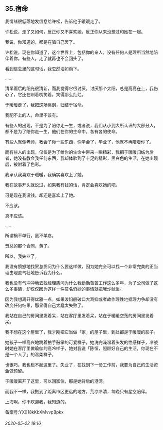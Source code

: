 ## 35.宿命
我情绪很低落地发信息给许松，告诉他于暖暖走了。


许松说，走了又如何，反正你又不喜欢她，反正你从来没想过和她在一起。


我说，你知道的，都是在骗自己罢了。


许松说，现在你知道了，这个世界上，包括你的亲人，没有任何人是理所当然地陪伴着你，有些人，走了就再也不会回头了。


看到信息里的这句话，我忽然泪如雨下。


……


清早雨后的阳光很清新，而我觉得它很讨厌，讨厌那个太阳，总是高高在上，我伤心了，它还在咧着嘴笑着，笑得那么灿烂。


于暖暖走了，我把这场离别，归结于宿命。


我配不上的人，命里不该有。


有些人的出现，不是为了陪你走一生，或者说，我们从小到大所认识的大部分人，都不是为了陪你走一生，他们在你的生命中，各有各的使命。


有些人就像老师，教会了你一些东西，你学会了，毕业了，他就不再陪着你了。


而有些人的出现，仅仅是为了给你的生命中带来一瞬精彩，我把于暖暖归结为后者，她没有教会我任何东西，我却体验到了十足的精彩，黑白色的生活，在她出现后，被附着了色彩。


我承认我喜欢于暖暖，我确实喜欢上了她。


我在故事开头就说过，如果我有钱的话，肯定会喜欢她的吧。


可是现在我没钱，却还是喜欢上了她。


不应该。


真不应该。


……


所谓祸不单行，蛋不单疼。


贺总的那个合同，黄了。


所以，我失业了。


我没有愤怒地找贺总质问为什么要这样做，因为她完全可以找一个非常完美的正当理由理直气壮地告诉我为什么。


我也没有气冲冲地去找经理质问为什么我勤勤苦苦工作这么多年，为了公司做了这么多事情，却仅仅因为这样一件莫名奇妙的事情就把我炒鱿鱼。


因为我想离开得优雅一点。如果泼妇般破口大骂抑或者故作理性地据理力争却没有改变任何结果，那显得自己太蠢太失败了。


我站在自己的房间里发着呆，站在客厅里发着呆，站在于暖暖空荡的房间里发着呆。


我不想在这个屋里了，我才刚把它当做「家」的屋子里，到处都是于暖暖的影子。


她孩子一样高兴地跳着拍手鼓掌的可爱样子，她洗完澡湿着头发的性感样子，冷战时她在客厅里做瑜伽的高冷样子，她对我说「陈恒，照顾好自己的生活，你现在不是一个人了」的温柔样子。


也很巧，我也租不起这里了。失业了，在找到下一份工作前，我要为自己的生活资金做预留。


于暖暖离开了这里，可以回家住，那是她背后的港湾。


而我不一样，我搬到了距离市区更远的地方，荒凉冷清，每晚只有星空陪伴。


上海啊，你不欢迎我，我知道的。


备案号:YX018kKbXMvvpBpkx


###### 2020-05-22 19:16
